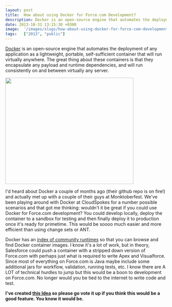 ```yaml
---
layout: post
title:  How about using Docker for Force.com Development?
description: Docker is an open-source engine that automates the deployment of any application as a lightweight, portable, self-sufficient container that will run virtually anywhere. The great thing about these containers is that they encapsulate any payload and runtime dependencies, and will run consistently on and between virtually any server.   Id heard about Docker a couple of months ago (their github repo is on fire!) and actually met up with a couple of their guys at Monktoberfest. Weve been playing aro
date: 2013-10-31 13:15:30 +0300
image:  '/images/slugs/how-about-using-docker-for-force-com-development.jpg'
tags:   ["2013", "public"]
---
```

<p><a href="http://www.docker.io/">Docker</a> is an open-source engine that automates the deployment of any application as a lightweight, portable, self-sufficient container that will run virtually anywhere. The great thing about these containers is that they encapsulate any payload and runtime dependencies, and will run consistently on and between virtually any server.</p>
<p><a href="http://www.docker.io/"><img alt="" src="https://www.docker.io/static/img/homepage-docker-logo.png" class="aligncenter" width="400" height="331" /></a></p>
<p>I'd heard about Docker a couple of months ago (their github repo is on fire!) and actually met up with a couple of their guys at Monktoberfest. We've been playing around with Docker at CloudSpokes for a number possible scenarios and that got me thinking: wouldn't it be great if you could use Docker for Force.com development? You could develop locally, deploy the container to a sandbox for testing and then finally deploy it to production once it's ready for primetime. This would be soooo much easier and more efficient than using change sets or ANT.</p>
<p>Docker has an <a href="https://index.docker.io/">index of community runtimes</a> so that you can browse and find Docker container images. I know it's a lot of work, but in theory, Salesforce could push a container with a stripped down version of Force.com with perhaps just what is required to write Apex and Visualforce. Since most of everything on Force.com is Java maybe include some additional jars for workflow, validation, running tests, etc. I know there are A LOT of technical hurdles to jump but this would be a boon to development on Force.com. No longer would you be tied to the internet to write code and test.</p>
<p><strong>I've created <a href="https://success.salesforce.com/ideaView?id=08730000000kxA1AAI">this Idea</a> so please go vote it up if you think this would be a good feature. You know it would be.</strong></p>

